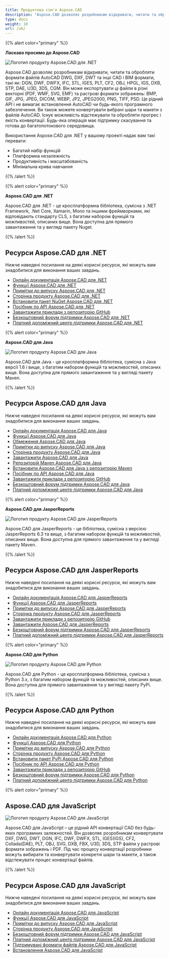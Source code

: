 ```yaml
---
title: Продуктова сім'я Aspose.CAD
description: "Aspose.CAD дозволяє розробникам відкривати, читати та обробляти формати файлів AutoCAD DWG, DXF, DWT та інші CAD і BIM формати, такі як: DGN, DWF, DWFX, IFC, STL, IGES, PLT, CF2, OBJ, HPGL, IGS, DXB, STP, DAE, U3D, 3DS, CGM"
type: docs
weight: 10
url: /uk/
---
```


{{% alert color="primary" %}}

**Ласкаво просимо до Aspose.CAD**

![Логотип продукту Aspose.CAD для .NET](/_assets/home_1.png)

Aspose.CAD дозволяє розробникам відкривати, читати та обробляти формати файлів AutoCAD DWG, DXF, DWT та інші CAD і BIM формати, такі як: DGN, DWF, DWFX, IFC, STL, IGES, PLT, CF2, OBJ, HPGL, IGS, DXB, STP, DAE, U3D, 3DS, CGM. Він може експортувати ці файли в різні векторні (PDF, WMF, SVG, EMF) та растрові формати зображень: BMP, GIF, JPG, JPEG, DICOM, WEBP, JP2, JPEG2000, PNG, TIFF, PSD. Це рідний API і не вимагає встановлення AutoCAD чи будь-якого програмного забезпечення. Ви також можете конвертувати вибрані шари та макети з файлів AutoCAD.
Існує можливість відстежувати та обробляти прогрес і якість конвертації. Будь-яка операція має підтримку скасування та готова до багатопотокового середовища.

Використання Aspose.CAD для .NET у вашому проекті надає вам такі переваги:

- Багатий набір функцій
- Платформна незалежність
- Продуктивність і масштабованість
- Мінімальна крива навчання

{{% /alert %}}

{{% alert color="primary" %}}

**Aspose.CAD для .NET**

Aspose.CAD для .NET - це кросплатформна бібліотека, сумісна з .NET Framework, .Net Core, Xamarin, Mono та іншими фреймворками, які відповідають стандарту CLS, з багатим набором функцій та можливостей, описаних вище. Вона доступна для прямого завантаження та у вигляді пакету Nuget.

{{% /alert %}}

## **Ресурси Aspose.CAD для .NET**

Нижче наведені посилання на деякі корисні ресурси, які можуть вам знадобитися для виконання ваших завдань.

- [Онлайн документація Aspose.CAD для .NET](/uk/cad/net/)
- [Функції Aspose.CAD для .NET](/uk/cad/net/product-overview/#advanced-api-features)
- [Примітки до випуску Aspose.CAD для .NET](https://releases.aspose.com/cad/net/release-notes/)
- [Сторінка продукту Aspose.CAD для .NET](https://products.aspose.com/cad/net/)
- [Встановити пакет NuGet Aspose.CAD для .NET](https://www.nuget.org/packages/Aspose.CAD/)
- [Посібник по API Aspose.CAD для .NET](https://reference.aspose.com/cad/net)
- [Завантажити приклади з репозиторію GitHub](https://github.com/aspose-cad/Aspose.CAD-for-.NET)
- [Безкоштовний форум підтримки Aspose.CAD для .NET](https://forum.aspose.com/c/cad/19)
- [Платний допоміжний центр підтримки Aspose.CAD для .NET](https://helpdesk.aspose.com/)

{{% alert color="primary" %}}

**Aspose.CAD для Java**

![Логотип продукту Aspose.CAD для Java](/_assets/home_2.png)

Aspose.CAD для Java - це кросплатформна бібліотека, сумісна з Java версії 1.6 і вище, з багатим набором функцій та можливостей, описаних вище. Вона доступна для прямого завантаження та у вигляді пакету Maven.

{{% /alert %}}

## **Ресурси Aspose.CAD для Java**

Нижче наведені посилання на деякі корисні ресурси, які можуть вам знадобитися для виконання ваших завдань.

- [Онлайн документація Aspose.CAD для Java](/uk/cad/java/)
- [Функції Aspose.CAD для Java](/uk/cad/java/product-overview/#advanced-api-features)
- [Обмеження Aspose.CAD для Java](/uk/cad/java/product-overview/#not-yet-supported)
- [Примітки до випуску Aspose.CAD для Java](https://releases.aspose.com/cad/java/release-notes/)
- [Сторінка продукту Aspose.CAD для Java](https://products.aspose.com/cad/java/)
- [Завантажити Aspose.CAD для Java](https://releases.aspose.com/cad/java/)
- [Репозиторій Maven Aspose.CAD для Java](https://releases.aspose.com/java/repo/com/aspose/aspose-cad/)
- [Встановити Aspose.CAD для Java з репозиторію Maven](/uk/cad/java/installation/)
- [Посібник по API Aspose.CAD для Java](https://reference.aspose.com/cad/java)
- [Завантажити приклади з репозиторію GitHub](https://github.com/aspose-cad/Aspose.CAD-for-Java)
- [Безкоштовний форум підтримки Aspose.CAD для Java](https://forum.aspose.com/c/cad/19)
- [Платний допоміжний центр підтримки Aspose.CAD для Java](https://helpdesk.aspose.com/)

{{% alert color="primary" %}}

**Aspose.CAD для JasperReports**

![Логотип продукту Aspose.CAD для JasperReports](/_assets/home_3.png)

Aspose.CAD для JasperReports - це бібліотека, сумісна з версією JasperReports 6.3 та вище, з багатим набором функцій та можливостей, описаних вище. Вона доступна для прямого завантаження та у вигляді пакету Maven.

{{% /alert %}}

## **Ресурси Aspose.CAD для JasperReports**

Нижче наведені посилання на деякі корисні ресурси, які можуть вам знадобитися для виконання ваших завдань.

- [Онлайн документація Aspose.CAD для JasperReports](/uk/cad/jasperreports/)
- [Функції Aspose.CAD для JasperReports](/uk/cad/jasperreports/features-overview/)
- [Примітки до випуску Aspose.CAD для JasperReports](https://releases.aspose.com/cad/jasperreports/release-notes/)
- [Сторінка продукту Aspose.CAD для JasperReports](https://products.aspose.com/cad/jasperreports/)
- [Завантажити приклади з репозиторію GitHub](https://github.com/aspose-cad/Aspose.CAD-for-JasperReports)
- [Завантажити Aspose.CAD для JasperReports](https://downloads.aspose.com/cad/jasperreports)
- [Безкоштовний форум підтримки Aspose.CAD для JasperReports](https://forum.aspose.com/c/cad/19)
- [Платний допоміжний центр підтримки Aspose.CAD для JasperReports](https://helpdesk.aspose.com/)

{{% alert color="primary" %}}

**Aspose.CAD для Python**

![Логотип продукту Aspose.CAD для Python](/_assets/home_4.png)

Aspose.CAD для Python - це кросплатформна бібліотека, сумісна з Python 3.x, з багатим набором функцій та можливостей, описаних вище. Вона доступна для прямого завантаження та у вигляді пакету PyPi.

{{% /alert %}}

## **Ресурси Aspose.CAD для Python**

Нижче наведені посилання на деякі корисні ресурси, які можуть вам знадобитися для виконання ваших завдань.

- [Онлайн документація Aspose.CAD для Python](/uk/cad/python-net/)
- [Функції Aspose.CAD для Python](/uk/cad/python-net/product-overview/#advanced-api-features)
- [Примітки до випуску Aspose.CAD для Python](https://releases.aspose.com/cad/python-net/release-notes/)
- [Сторінка продукту Aspose.CAD для Python](https://products.aspose.com/cad/python-net/)
- [Встановити пакет PyPi Aspose.CAD для Python](https://pypi.org/project/aspose-cad/)
- [Посібник по API Aspose.CAD для Python](https://reference.aspose.com/cad/python-net)
- [Завантажити приклади з репозиторію GitHub](https://github.com/aspose-cad/Aspose.CAD-for-Python)
- [Безкоштовний форум підтримки Aspose.CAD для Python](https://forum.aspose.com/c/cad/19)
- [Платний допоміжний центр підтримки Aspose.CAD для Python](https://helpdesk.aspose.com/)

{{% alert color="primary" %}}

## **Aspose.CAD для JavaScript**

![Логотип продукту Aspose.CAD для JavaScript](/_assets/home_5.png)

Aspose.CAD для JavaScript – це рідний API конвертації CAD без будь-яких програмних залежностей. Він дозволяє розробникам конвертувати DXF, DWG, DWT, DGN, IFC, DWF, DWFX, STL, IGES(IGS), CF2, Collada(DAE), PLT, OBJ, SVG, DXB, FBX, U3D, 3DS, STP файли у растрові формати зображень і PDF.
Під час процесу конвертації розробники можуть вибирати та конвертувати конкретні шари та макети, а також відстежувати процес конвертації файлів.

{{% /alert %}}

## **Ресурси Aspose.CAD для JavaScript**

Нижче наведені посилання на деякі корисні ресурси, які можуть вам знадобитися для виконання ваших завдань.

- [Онлайн документація Aspose.CAD для JavaScript](/uk/cad/javascript-net/)
- [Функції Aspose.CAD для JavaScript](/uk/cad/javascript-net/features/)
- [Примітки до випуску Aspose.CAD для JavaScript](https://releases.aspose.com/cad/javascript-net/release-notes/)
- [Сторінка продукту Aspose.CAD для JavaScript](https://products.aspose.com/cad/javascript-net/)
- [Безкоштовний форум підтримки Aspose.CAD для JavaScript](https://forum.aspose.com/c/cad/19)
- [Платний допоміжний центр підтримки Aspose.CAD для JavaScript](https://helpdesk.aspose.com/)
- [Підтримувані формати файлів Aspose.CAD для JavaScript](/uk/cad/javascript-net/supported-file-formats/)
- [Встановлення Aspose.CAD для JavaScript](/uk/cad/javascript-net/installation/)
